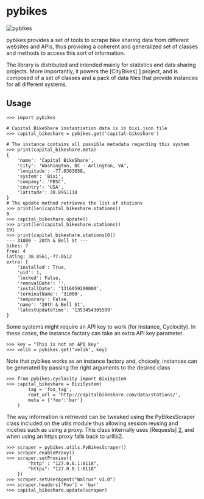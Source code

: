 pybikes
=========
![pybikes](http://citybik.es/files/pybikes.png)

pybikes provides a set of tools to scrape bike sharing data from different
websites and APIs, thus providing a coherent and generalized set of classes
and methods to access this sort of information.

The library is distributed and intended mainly for statistics and data
sharing projects. More importantly, it powers the [CityBikes] [1] project, and
is composed of a set of classes and a pack of data files that provide instances
for all different systems.

Usage
------
    >>> import pybikes

    # Capital BikeShare instantiation data is in bixi.json file
    >>> capital_bikeshare = pybikes.get('capital-bikeshare')

    # The instance contains all possible metadata regarding this system
    >>> print(capital_bikeshare.meta)
    {
        'name': 'Capital BikeShare',
        'city': 'Washington, DC - Arlington, VA',
        'longitude': -77.0363658,
        'system': 'Bixi',
        'company': 'PBSC',
        'country': 'USA',
        'latitude': 38.8951118
    }
    # The update method retrieves the list of stations
    >>> print(len(capital_bikeshare.stations))
    0
    >>> capital_bikeshare.update()
    >>> print(len(capital_bikeshare.stations))
    191
    >>> print(capital_bikeshare.stations[0])
    --- 31000 - 20th & Bell St ---
    bikes: 7
    free: 4
    latlng: 38.8561,-77.0512
    extra: {
        'installed': True,
        'uid': 1,
        'locked': False,
        'removalDate': '',
        'installDate': '1316059200000',
        'terminalName': '31000',
        'temporary': False,
        'name': '20th & Bell St',
        'latestUpdateTime': '1353454305589'
    }

Some systems might require an API key to work (for instance, Cyclocity). In
these cases, the instance factory can take an extra API key parameter.

    >>> key = "This is not an API key"
    >>> velib = pybikes.get('velib', key)

Note that pybikes works as an instance factory and, choicely, instances can be
generated by passing the right arguments to the desired class

    >>> from pybikes.cyclocity import BixiSystem
    >>> capital_bikeshare = BixiSystem(
            tag = 'foo_tag',
            root_url = 'http://capitalbikeshare.com/data/stations/',
            meta = {'foo':'bar'}
        )

The way information is retrieved can be tweaked using the PyBikesScraper class
included on the utils module thus allowing session reusing and niceties such as
using a proxy. This class internally uses [Requests] [2], and when using an
https proxy falls back to urllib2.

    >>> scraper = pybikes.utils.PyBikesScraper()
    >>> scraper.enableProxy()
    >>> scraper.setProxies({
            "http" : "127.0.0.1:8118",
            "https": "127.0.0.1:8118"
        })
    >>> scraper.setUserAgent("Walrus™ v3.0")
    >>> scraper.headers['Foo'] = 'bar'
    >>> capital_bikeshare.update(scraper)

[1]: http://www.citybik.es              "CityBikes"
[2]: http://docs.python-requests.org    "Requests"
